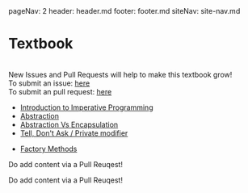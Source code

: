 <frontmatter>
  pageNav: 2
  header: header.md
  footer: footer.md
  siteNav: site-nav.md
</frontmatter>

<br> 

# Textbook

<br>

<box type="warning">
    New Issues and Pull Requests will help to make this textbook grow! <br />
    To submit an issue: <a href="https://github.com/nus-cs2030/1920-s2/issues" target="_blank">here</a>  <br />
    To submit an pull request: <a href="https://github.com/nus-cs2030/1920-s2/pulls" target="_blank">here</a>  <br />
</box>

<panel header="## **Lecture 1**" no-close>

* [Introduction to Imperative Programming](lecture01/imperativeProgramming/imperativeProgramming.html) 
* [Abstraction](lecture01/abstraction/abstraction.html) 
* [Abstraction Vs Encapsulation](lecture01/abstractionVsEncapsulation/abstractionVsEncapsulation.html)
* [Tell, Don't Ask / Private modifier](lecture01/tellNotAskAndPrivateAccessModifiersSummary/index.html)

</panel>

<panel header="## **Lecture 2**" no-close>

* [Factory Methods](lecture02/factoryMethods/factoryMethods.html) 

</panel>

<panel header="## **Lecture 3**" no-close>

Do add content via a Pull Reuqest!

</panel>

<panel header="## **Lecture 4**" no-close>

Do add content via a Pull Reuqest!

</panel>

<panel header="More Lectures to be added..." no-close>

</panel>
